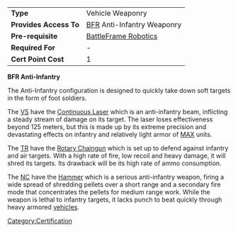 |                        |                                                       |
| ---------------------- | ----------------------------------------------------- |
| **Type**               | Vehicle Weaponry                                      |
| **Provides Access To** | [BFR](BattleFrame_Robotics.md) Anti-Infantry Weaponry |
| **Pre-requisite**      | [BattleFrame Robotics](BattleFrame_Robotics.md)       |
| **Required For**       | \-                                                    |
| **Cert Point Cost**    | 1                                                     |

**BFR Anti-Infantry**

The Anti-Infantry configuration is designed to quickly take down soft
targets in the form of foot soldiers.

The [VS](Vanu_Sovereignty.md) have the [Continuous
Laser](Continuous_Laser.md) which is an anti-infantry beam,
inflicting a steady stream of damage on its target. The laser loses
effectiveness beyond 125 meters, but this is made up by its extreme
precision and devastating effects on infantry and relatively light armor
of [MAX](Mechanized_Assault_Exo-Suit.md) units.

The [TR](Terran_Republic.md) have the [Rotary
Chaingun](Rotary_Chaingun.md) which is set up to defend against
infantry and air targets. With a high rate of fire, low recoil and heavy
damage, it will shred its targets. Its drawback will be its high rate of
ammo consumption.

The [NC](New_Conglomerate.md) have the [Hammer](Hammer.md) which is a
serious anti-infantry weapon, firing a wide spread of shredding pellets
over a short range and a secondary fire mode that concentrates the
pellets for medium range work. While the weapon is lethal to infantry
targets, it lacks punch to beat quickly through heavy armored
[vehicles](vehicle.md).

[Category:Certification](Category:Certification.md)
